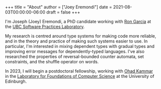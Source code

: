 +++
title = "About"
author = ["Joey Eremondi"]
date = 2021-08-03T00:00:00-06:00
draft = false
+++

I'm Joseph (Joey) Eremondi, a PhD candidate working with
[Ron Garcia](https://www.cs.ubc.ca/~rxg/) at the
[UBC Software Practices Laboratory](https://spl.cs.ubc.ca/).

My research is centred around type systems for making code more
reliable, and in the theory and practice of making such systems easier
to use. In particular, I'm interested in mixing dependent types with
gradual types and improving error messages for dependently-typed
languages. I've also researched the properties of reversal-bounded
counter automata, set constraints, and the shuffle operator on words.

In 2023, I will begin a postdoctoral fellowship, working with [Ohad Kammar](https://www.inf.ed.ac.uk/people/staff/Ohad_Kammar.html) in the [Laboratory for Foundations of Computer Science](https://web.inf.ed.ac.uk/lfcs)
at the University of Edinburgh.
